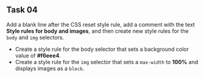 ## Task 04
Add a blank line after the CSS reset style rule, add a comment with the text **Style rules for body and images**, and then create new style rules for the `body` and `img` selectors. 
* Create a style rule for the body selector that sets a background color value of **#f6eee4**.
* Create a style rule for the `img` selector that sets a `max-width` to **100%** and displays images as a `block`.